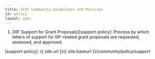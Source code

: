 ```yaml
---
title: IIIF Community Guidelines and Policies
id: policy
layout: spec
---
```


  1. [IIIF Support for Grant Proposals][support-policy]: Process by which letters of support for IIIF-related grant proposals are requested, assessed, and approved.

[support-policy]: {{ site.url }}{{ site.baseurl }}/community/policy/support
